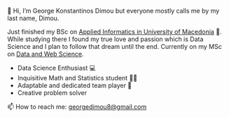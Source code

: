 👋 Hi, I’m George Konstantinos Dimou but everyone mostly calls me by my last name, Dimou.

Just finished my BSc on [Applied Informatics in University of Macedonia](https://www.uom.gr/en/dai) 🎊. While studying there I found my true love and passion which is Data Science and I plan to follow that dream until the end.
Currently on my MSc on [Data and Web Science](https://dws.csd.auth.gr/).

- Data Science Enthusiast 💻
- Inquisitive Math and Statistics student 👩‍🔬
- Adaptable and dedicated team player 🤝
- Creative problem solver

📫 How to reach me: georgedimou8@gmail.com

<!---
GeorgeKonstantinosDimou/GeorgeKonstantinosDimou is a ✨ special ✨ repository because its `README.md` (this file) appears on your GitHub profile.
You can click the Preview link to take a look at your changes.
--->
